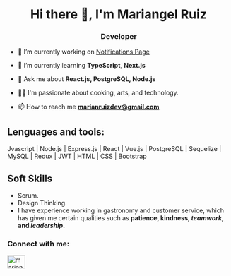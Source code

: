 <h1 align="center">Hi there 👋, I'm Mariangel Ruiz</h1>
<h3 align="center">Developer</h3>

- 🔭 I’m currently working on [Notifications Page](https://github.com/marianRuizDev/notifications-page-main)

- 🌱 I’m currently learning **TypeScript**, **Next.js**

- 💬 Ask me about **React.js, PostgreSQL, Node.js**

- 👨‍💻 I'm passionate about cooking, arts, and technology.

- 📫 How to reach me **marianruizdev@gmail.com**

## Lenguages and tools:
   Jvascript | Node.js | Express.js | React | Vue.js | PostgreSQL | Sequelize | MySQL  |  Redux | JWT  | HTML | CSS | Bootstrap

## Soft Skills
- Scrum.
- Design Thinking.
- I have experience working in gastronomy and customer service, which has given me certain qualities such as **patience, kindness, _teamwork_, and _leadership_.**

<h3 align="left">Connect with me:</h3>
<p align="left">
<a href="https://www.linkedin.com/in/mariangel-ruiz/?locale=en_US" target="blank"><img align="center" src="https://raw.githubusercontent.com/rahuldkjain/github-profile-readme-generator/master/src/images/icons/Social/linked-in-alt.svg" alt="mariangel-ruiz" height="30" width="40" /></a>
</p>


